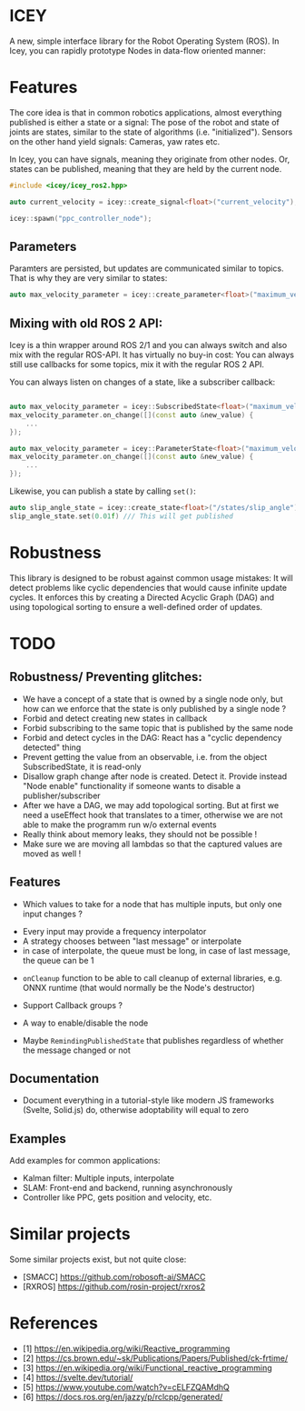 # ICEY 

A new, simple interface library for the Robot Operating System (ROS). 
In Icey, you can rapidly prototype Nodes in data-flow oriented manner: 

# Features 

The core idea is that in common robotics applications, almost everything published is either a state or a signal: The pose of the robot and state of joints are states, similar to the state of algorithms (i.e. "initialized"). Sensors on the other hand yield signals: Cameras, yaw rates etc.

In Icey, you can have signals, meaning they originate from other nodes. Or, states can be published, meaning that they are held by the current node.

```cpp
#include <icey/icey_ros2.hpp>

auto current_velocity = icey::create_signal<float>("current_velocity");

icey::spawn("ppc_controller_node");
```

## Parameters 

Paramters are persisted, but updates are communicated similar to topics. That is why they are very similar to states:

```cpp
auto max_velocity_parameter = icey::create_parameter<float>("maximum_velocity");
```


## Mixing with old ROS 2 API: 

Icey is a thin wrapper around ROS 2/1 and you can always switch and also mix 
with the regular ROS-API. It has virtually no buy-in cost: You can always still use callbacks for some topics, mix it with the regular ROS 2 API. 

You can always listen on changes of a state, like a subscriber callback:

```cpp

auto max_velocity_parameter = icey::SubscribedState<float>("maximum_velocity");
max_velocity_parameter.on_change([](const auto &new_value) {
    ...
});

auto max_velocity_parameter = icey::ParameterState<float>("maximum_velocity");
max_velocity_parameter.on_change([](const auto &new_value) {
    ...
});
```

Likewise, you can publish a state by calling `set()`: 

```cpp
auto slip_angle_state = icey::create_state<float>("/states/slip_angle");
slip_angle_state.set(0.01f) /// This will get published
```

# Robustness 

This library is designed to be robust against common usage mistakes: It will detect problems like cyclic dependencies that would cause infinite update cycles. It enforces this by creating a Directed Acyclic Graph (DAG) and using topological sorting to ensure a well-defined order of updates. 

# TODO 

## Robustness/ Preventing glitches: 
- We have a concept of a state that is owned by a single node only, but how can we enforce that the state is only published by a single node ? 
- Forbid and detect creating new states in callback
- Forbid subscribing to the same topic that is published by the same node 
- Forbid and detect cycles in the DAG: React has a "cyclic dependency detected" thing
- Prevent getting the value from an observable, i.e. from the object SubscribedState,  it is read-only
- Disallow graph change after node is created. Detect it. Provide instead "Node enable" functionality if someone wants to disable a publisher/subscriber
- After we have a DAG, we may add topological sorting. But at first we need a useEffect hook that translates to a timer, otherwise we are not able to make the programm run w/o external events 
- Really think about memory leaks, they should not be possible !
- Make sure we are moving all lambdas so that the captured values are moved as well !

## Features 

-  Which values to take for a node that has multiple inputs, but only one input changes ?
* Every input may provide a frequency interpolator 
* A strategy chooses between "last message" or interpolate
* in case of interpolate, the queue must be long, in case of last message, the queue can be 1

- `onCleanup` function to be able to call cleanup of external libraries, e.g. ONNX runtime (that would normally be the Node's destructor)

- Support Callback groups ? 
- A way to enable/disable the node 

- Maybe `RemindingPublishedState` that publishes regardless of whether the message changed or not

## Documentation 

- Document everything in a tutorial-style like modern JS frameworks (Svelte, Solid.js) do, otherwise adoptability will equal to zero 


## Examples 

Add examples for common applications: 

- Kalman filter: Multiple inputs, interpolate 
- SLAM: Front-end and backend, running asynchronously
- Controller like PPC, gets position and velocity, etc. 

# Similar projects 

Some similar projects exist, but not quite close:

- [SMACC] https://github.com/robosoft-ai/SMACC
- [RXROS] https://github.com/rosin-project/rxros2

# References 

- [1] https://en.wikipedia.org/wiki/Reactive_programming 
- [2] https://cs.brown.edu/~sk/Publications/Papers/Published/ck-frtime/
- [3] https://en.wikipedia.org/wiki/Functional_reactive_programming
- [4] https://svelte.dev/tutorial/
- [5] https://www.youtube.com/watch?v=cELFZQAMdhQ
- [6] https://docs.ros.org/en/jazzy/p/rclcpp/generated/

